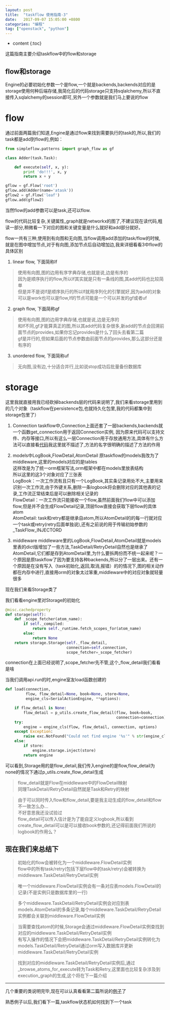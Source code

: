 ```yaml
---
layout: post
title:  "taskflow 使用指南-3"
date:   2017-09-07 15:05:00 +0800
categories: "编程"
tag: ["openstack", "python"]
---
```


* content
{:toc}


这篇指南主要介绍taskflow中的flow和storage


## flow和storage

Engine的必要初始化参数一个是flow,一个就是backends,backends对应的是storage使用何种后端存储,我简化后的代码storage只支持sqlalchemy,所以不直接传入sqlalchemy的session即可,另外一个参数就是我们马上要说的flow

# flow

通过前面两篇我们知道,Engine是通过flow来找到需要执行的task的,所以,我们的task都是add到flow的,例如：

```python
from simpleflow.patterns import graph_flow as gf

class Adder(task.Task):

    def execute(self, x, y):
        print 'do!!!', x, y
        return x + y

gflow = gf.Flow('root')
gflow.add(Adder(name='atask'))
gflow2 = gf.Flow('leaf')
gflow.add(gflow2)
```

当然flow的add参数可以是task,还可以flow.

flow的代码比较复杂,关键属性_graph就是networkx的图了,不建议现在读代码,粗读一部分,稍微看一下对应的图和关键变量是什么就好和add部分就好。

flow一共有三种,使用到有向图和无向图,当flow调用add添加的task/flow的时候,就是在图中增加节点,对于有向图,添加节点后自动增加边,我来详细看看3中flow的具体区别

1. linear flow, 下面简称lf
>使用有向图,图的边用有序字典存储,也就是说,边是有序的  
因为是顺序执行的flow,所以lf其实就是只有一条线的图,其add代码也比较简单   
但是并不是说lf是顺序执行的所以lf就用序列化的引擎就好,因为add的对象可以是work也可以是flow,lf的节点可能是一个可以并发的gf或者uf

2. graph flow, 下面简称gf
>使用有向图,图的边用字典存储,也就是说,边是无序的  
和lf不同,gf才能算真正的图,所以其add代码复杂很多,新add的节点会回溯前面节点的provides,如果你忘记provides是什么了回头去看第二篇  
gf是并行的,但如果后面的节点参数由前面节点的provides,那么这部分还是有序的  

3. unordered flow, 下面简称uf
>无向图,没有边,十分适合并行,比如说stop成功后批量备份数据库


# storage

这里我就直接用我已经砍掉backends层的代码来说明了,我们来看storage里用到的几个对象（taskflow在persistence包,也就持久化包里,我的代码都集中到storage包里了）

1. Connection
    taskflow中,Connection上面还套了一层backends,backends就一个函数get_connection用于返回Connection实例, 因为原来代码可以支持文件、内存等接口,所以有这么一层Connection用于存放通用方法,具体有什么方法可以直接看[代码](https://github.com/lolizeppelin/simpleflow/blob/master/simpleflow/storage/impl.py)我这里就不描述了,方法的名字很明确的描述了方法的作用

2. models中LogBook,FlowDetail,AtomDetail
    原taskflow的models我改为了middleware,这里的models对应的是tables  
    这样改是为了统一orm框架写法,orm框架中都在models里放表结构  
    所以这里的这3个对象对应了三张表  
    LogBook：一次工作流有且只有一个LogBook,其实条记录用处不大,主要用来识别一次工作流,由于外键关系,删除一条logbook将会删除对应的其他表的记录,工作流正常结束后是可以删除相关记录的  
    FlowDetail：一次工作流只能接收一个flow,虽然前面我们flow中可以添加flow,但是并不会生成FlowDetail记录,顶层flow直接会获取下层flow的具体atom  
    AtomDetail: task和retry都是继承自atom,所以AtomDetail的的每一行就对应一个task或retry(retry后面单独说),还有之前说的用于传输初始参数的_TaskFlow_INJECTORD

3. middleware
    middleware里的LogBook,FlowDetail,AtomDetail就是models里表的dict版增加了一些方法,TaskDetail/RetryDetail自然也是继承了AtomDetail,它们都是存到AtomDetail里,为什么要拆两份而不统一起来呢？一个原因是原taskflow了因为要支持各种backends,所以分了一层出来。还有一个原因是在没有写入（task初始化,返回,取消,报错）的的情况下,图的相关动作都在内存中进行,直接用orm的对象太过笨重,middleware中的对应对象就轻量很多

现在我们来看Storage类了

我们看看engine里对Storage的初始化

```python
@misc.cachedproperty
def storage(self):
    def _scope_fetcher(atom_name):
        if self._compiled:
            return self._runtime.fetch_scopes_for(atom_name)
        else:
            return None
    return storage.Storage(self._flow_detail,
                           connection=self.connection,
                           scope_fetcher=_scope_fetcher)
```
connection在上面已经说明了,scope_fetcher先不管,这个_flow_detail我们看看是啥

当我们调用api.run的时,engine室友load函数创建的
```python
def load(connection,
         flow, flow_detail=None, book=None, store=None,
         engine_cls=SerialActionEngine, **options):

    if flow_detail is None:
        flow_detail = p_utils.create_flow_detail(flow, book=book,
                                                 connection=connection)
    try:
        engine = engine_cls(flow, flow_detail, connection, options)
    except Exception:
        raise exc.NotFound("Could not find engine '%s'" % str(engine_cls))
    else:
        if store:
            engine.storage.inject(store)
        return engine
```

可以看到,Storage用的是flow_detail,我们传入engine的是flow,flow_detail为none的情况下通过p_utils.create_flow_detail生成

>flow_detail就是Flow在middleware中的FlowDetail映射    
同理TaskDetail/RetryDetail自然就是Task和Retry的映射

>由于可以同时传入flow和flow_detail,要是我主动生成的flow_detail和flow不一致怎么办...    
不好意思我还没试验过  
flow_detail可以传入估计是为了能自定义logbook,所以看到create_flow_detail可以是可以接收book参数的,还记得前面我们所说的logbook的作用么？


## 现在我们来总结下

>初始化的flow会被转化为一个middleware.FlowDetail实例  
flow中的所有task/retry(包括下层flow中的task/retry)会被转换为middleware.TaskDetail/RetryDetail实例

>唯一个middleware.FlowDetail实例会有一条对应表models.FlowDetail的记录(不是实例只是数据库里的一行)

>多个middleware.TaskDetail/RetryDetail实例会对应到表models.AtomDetail的多条记录,每个middleware.TaskDetail/RetryDetail实例都会关联到middleware.FlowDetail实例

>当需要查找atom的时候,Storage会通过middleware.FlowDetail实例查找到对应的middleware.TaskDetail/RetryDetail实例  
有写入操作的情况下会把middleware.TaskDetail/RetryDetail实例转化为models.TaskDetail/RetryDetail通过orm写入数据库并更新middleware.TaskDetail/RetryDetail实例

>找到对应的middleware.TaskDetail/RetryDetail实例后,通过_browse_atoms_for_execute转为Task和Retry,这里面也比较复杂涉及到execution_graph的生成,这个将在下一篇介绍

---

几个重要的类说明完毕,现在可以认真看看第二篇所说的[例子](https://github.com/lolizeppelin/simpleflow/blob/master/doc/examples/graph_flow.py)了

熟悉例子以后,我们看下一篇,taskflow状态机如何找到下一个task
